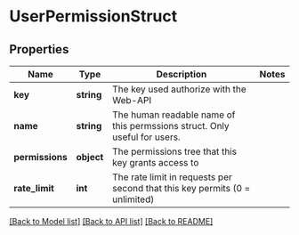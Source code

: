 # UserPermissionStruct

## Properties
Name | Type | Description | Notes
------------ | ------------- | ------------- | -------------
**key** | **string** | The key used authorize with the Web-API | 
**name** | **string** | The human readable name of this permssions struct. Only useful for users. | 
**permissions** | **object** | The permissions tree that this key grants access to | 
**rate_limit** | **int** | The rate limit in requests per second that this key permits (0 &#x3D; unlimited) | 

[[Back to Model list]](../README.md#documentation-for-models) [[Back to API list]](../README.md#documentation-for-api-endpoints) [[Back to README]](../README.md)


